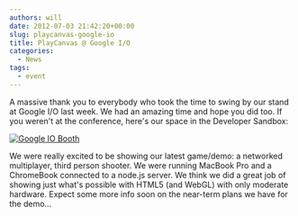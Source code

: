 ```yaml
---
authors: will
date: 2012-07-03 21:42:20+00:00
slug: playcanvas-google-io
title: PlayCanvas @ Google I/O
categories:
  - News
tags:
  - event
---
```


A massive thank you to everybody who took the time to swing by our stand at Google I/O last week. We had an amazing time and hope you did too. If you weren't at the conference, here's our space in the Developer Sandbox:

[![Google IO Booth](/img/google-io-booth.jpg)](/img/google-io-booth.jpg)

We were really excited to be showing our latest game/demo: a networked multiplayer, third person shooter. We were running MacBook Pro and a ChromeBook connected to a node.js server. We think we did a great job of showing just what's possible with HTML5 (and WebGL) with only moderate hardware. Expect some more info soon on the near-term plans we have for the demo...
